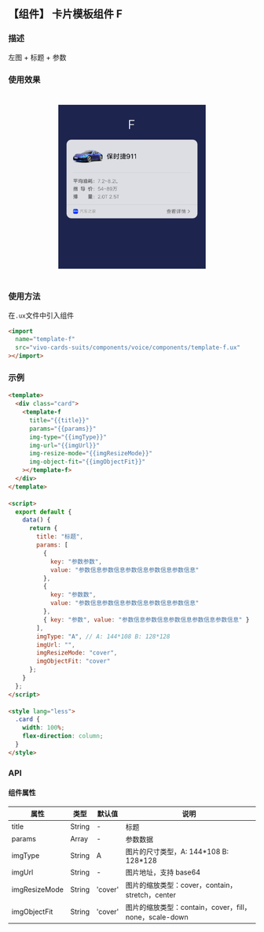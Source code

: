## 【组件】 卡片模板组件 F

### 描述

左图 + 标题 + 参数

### 使用效果

<div style="text-align: center;margin: 40px;">
  <img src="../../assets/voice-template-f.png" style="width:300px" alt="voice-template-f-1"/>
</div>

### 使用方法

在`.ux`文件中引入组件

```html
<import
  name="template-f"
  src="vivo-cards-suits/components/voice/components/template-f.ux"
></import>
```

### 示例

```html
<template>
  <div class="card">
    <template-f
      title="{{title}}"
      params="{{params}}"
      img-type="{{imgType}}"
      img-url="{{imgUrl}}"
      img-resize-mode="{{imgResizeMode}}"
      img-object-fit="{{imgObjectFit}}"
    ></template-f>
  </div>
</template>

<script>
  export default {
    data() {
      return {
        title: "标题",
        params: [
          {
            key: "参数参数",
            value: "参数信息参数信息参数信息参数信息参数信息"
          },
          {
            key: "参数数",
            value: "参数信息参数信息参数信息参数信息参数信息"
          },
          { key: "参数", value: "参数信息参数信息参数信息参数信息参数信息" }
        ],
        imgType: "A", // A: 144*108 B: 128*128
        imgUrl: "",
        imgResizeMode: "cover",
        imgObjectFit: "cover"
      };
    }
  };
</script>

<style lang="less">
  .card {
    width: 100%;
    flex-direction: column;
  }
</style>
```

### API

#### 组件属性

| 属性          | 类型   | 默认值  | 说明                                                   |
| ------------- | ------ | ------- | ------------------------------------------------------ |
| title         | String | -       | 标题                                                   |
| params        | Array  | -       | 参数数据                                               |
| imgType       | String | A       | 图片的尺寸类型，A: 144\*108 B: 128\*128                |
| imgUrl        | String | -       | 图片地址，支持 base64                                  |
| imgResizeMode | String | 'cover' | 图片的缩放类型：cover，contain，stretch，center        |
| imgObjectFit  | String | 'cover' | 图片的缩放类型：contain，cover，fill，none，scale-down |
